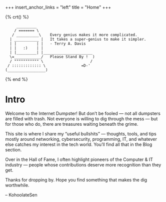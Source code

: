 +++
insert_anchor_links = "left"
title = "Home"
+++

{% crt() %}
```
     _________
    / ======= \
   / __________\    Every genius makes it more complicated. 
  | ___________ |   It takes a super-genius to make it simpler.
  | |         | |   - Terry A. Davis
  | |   :)    | |
  | |_________| |______________________
  \=____________/   Please Stand By !  )
  / """"""""""" \                     /
 / ::::::::::::: \                =D-'
(_________________)
```
{% end %}

# Intro 

Welcome to the Internet Dumpster!
But don’t be fooled — not all dumpsters are filled with trash.
Not everyone is willing to dig through the mess — but for those who do, there are treasures waiting beneath the grime.

This site is where I share my “useful bullshits” — thoughts, tools, and tips mostly around networking, cybersecurity, programming, IT, and whatever else catches my interest in the tech world. You’ll find all that in the Blog section.

Over in the Hall of Fame, I often highlight pioneers of the Computer & IT industry — people whose contributions deserve more recognition than they get.

Thanks for dropping by.
Hope you find something that makes the dig worthwhile.

– KohoolateSen
